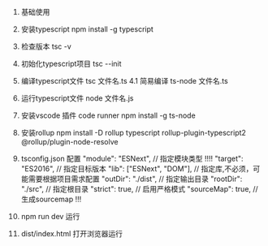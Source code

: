 1. 基础使用
  1. 安装typescript
    npm install -g typescript

  2. 检查版本
    tsc -v

  3. 初始化typescript项目
    tsc --init

  4. 编译typescript文件
    tsc 文件名.ts
    4.1 简易编译
      ts-node 文件名.ts

  5. 运行typescript文件
    node 文件名.js

  6. 安装vscode 插件 code runner 
    npm install -g ts-node

  7. 安装rollup
    npm install -D rollup typescript rollup-plugin-typescript2 @rollup/plugin-node-resolve 
  8. tsconfig.json 配置
    "module": "ESNext", // 指定模块类型 !!!!
    "target": "ES2016", // 指定目标版本
    "lib": ["ESNext", "DOM"], // 指定库,不必须，可能需要根据项目需求配置
    "outDir": "./dist", // 指定输出目录
    "rootDir": "./src", // 指定根目录
    "strict": true, // 启用严格模式
    "sourceMap": true, // 生成sourcemap !!!

  9. npm run dev 运行
  10. dist/index.html 打开浏览器运行